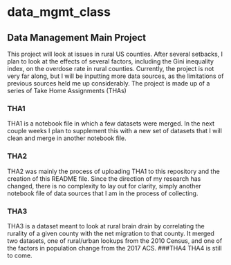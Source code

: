 # data_mgmt_class
## Data Management Main Project
This project will look at issues in rural US counties. After several setbacks, I plan to look at the effects of several factors, including the Gini inequality index, on the overdose rate in rural counties. Currently, the project is not very far along, but I will be inputting more data sources, as the limitations of previous sources held me up considerably.
The project is made up of a series of Take Home Assignments (THAs)
### THA1 
THA1 is a notebook file in which a few datasets were merged. In the next couple weeks I plan to supplement this with a new set of datasets that I will clean and merge in another notebook file. 
### THA2 
THA2 was mainly the process of uploading THA1 to this repository and the creation of this README file. Since the direction of my research has changed, there is no complexity to lay out for clarity, simply another notebook file of data sources that I am in the process of collecting.
### THA3 
THA3 is a dataset meant to look at rural brain drain by correlating the rurality of a given county with the net migration to that county. It merged two datasets, one of rural/urban lookups from the 2010 Census, and one of the factors in population change from the 2017 ACS. 
###THA4
THA4 is still to come.

